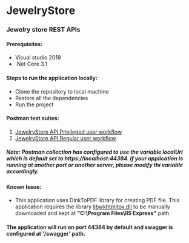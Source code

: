 # JewelryStore
### Jewelry store REST APIs

#### Prerequisites:
* Visual studio 2019
* .Net Core 3.1

#### Steps to run the application locally:
* Clone the repository to local machine
* Restore all the dependencies
* Run the project

#### Postman test suites:
1. [JewelryStore API Privileged user workflow](https://www.getpostman.com/collections/9360fba00d3e10c344f8)
2. [JewelryStore API Regular user workflow](https://www.getpostman.com/collections/4e912e3651fe9238bc33)
##### Note: Postman collection has configured to use the variable **localUrl** which is default set to **https://localhost:44384**. If your application is running at another port or another server, please modify thi variable accordingly.

#### Known Issue:
* This application uses DinkToPDF library for creating PDF file. This application requires the library [libwkhtmltox.dll](https://github.com/rdvojmoc/DinkToPdf/raw/master/v0.12.4/64%20bit/libwkhtmltox.dll) to be manually downloaded and kept at **"C:\Program Files\IIS Express"** path.

#### The application will run on port 44384 by default and swagger is configured at '/swagger' path.
